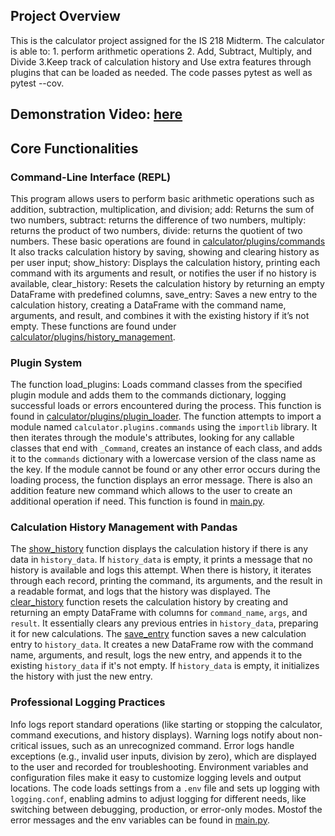 ## Project Overview
This is the calculator project assigned for the IS 218 Midterm. The calculator is able to: 1. perform arithmetic operations 2. Add, Subtract, Multiply, and Divide 3.Keep track of calculation history and Use extra features through plugins that can be loaded as needed. The code passes pytest as well as pytest --cov. 

## Demonstration Video: [here](https://youtu.be/6gj2ftfOT-A)

## Core Functionalities

### Command-Line Interface (REPL)
This program allows users to perform basic arithmetic operations such as addition, subtraction, multiplication, and division; add: Returns the sum of two numbers, subtract: returns the difference of two numbers, multiply: returns the product of two numbers, divide: returns the quotient of two numbers.
These basic operations are found in [calculator/plugins/commands](https://github.com/db-48/IS218-Midterm/blob/main/calculator/plugins/commands.py) It also tracks calculation history by saving, showing and clearing history as per user input; show_history: Displays the calculation history, printing each command with its arguments and result, or notifies the user if no history is available, clear_history: Resets the calculation history by returning an empty DataFrame with predefined columns, save_entry: Saves a new entry to the calculation history, creating a DataFrame with the command name, arguments, and result, and combines it with the existing history if it’s not empty. These functions are found under [calculator/plugins/history_management](https://github.com/db-48/IS218-Midterm/blob/main/calculator/plugins/history_management.py). 

### Plugin System
The function load_plugins: Loads command classes from the specified plugin module and adds them to the commands dictionary, logging successful loads or errors encountered during the process. This function is found in [calculator/plugins/plugin_loader](https://github.com/db-48/IS218-Midterm/blob/main/calculator/plugins/plugin_loader.py). The function attempts to import a module named `calculator.plugins.commands` using the `importlib` library. It then iterates through the module's attributes, looking for any callable classes that end with `_Command`, creates an instance of each class, and adds it to the `commands` dictionary with a lowercase version of the class name as the key. If the module cannot be found or any other error occurs during the loading process, the function displays an error message. There is also an addition feature new command which allows to the user to create an additional operation if need. This function is found in [main.py](https://github.com/db-48/IS218-Midterm/blob/main/main.py). 

### Calculation History Management with Pandas
 The [show_history](https://github.com/db-48/IS218-Midterm/blob/main/calculator/plugins/history_management.py) function displays the calculation history if there is any data in `history_data`. If `history_data` is empty, it prints a message that no history is available and logs this attempt. When there is history, it iterates through each record, printing the command, its arguments, and the result in a readable format, and logs that the history was displayed. The [clear_history](https://github.com/db-48/IS218-Midterm/blob/main/calculator/plugins/history_management.py) function resets the calculation history by creating and returning an empty DataFrame with columns for `command_name`, `args`, and `result`. It essentially clears any previous entries in `history_data`, preparing it for new calculations. The [save_entry](https://github.com/db-48/IS218-Midterm/blob/main/calculator/plugins/history_management.py) function saves a new calculation entry to `history_data`. It creates a new DataFrame row with the command name, arguments, and result, logs the new entry, and appends it to the existing `history_data` if it's not empty. If `history_data` is empty, it initializes the history with just the new entry.


### Professional Logging Practices
Info logs report standard operations (like starting or stopping the calculator, command executions, and history displays). Warning logs notify about non-critical issues, such as an unrecognized command. Error logs handle exceptions (e.g., invalid user inputs, division by zero), which are displayed to the user and recorded for troubleshooting. Environment variables and configuration files make it easy to customize logging levels and output locations. The code loads settings from a `.env` file and sets up logging with `logging.conf`, enabling admins to adjust logging for different needs, like switching between debugging, production, or error-only modes. Mostof the error messages and the env variables can be found in [main.py](https://github.com/db-48/IS218-Midterm/blob/main/main.py).





